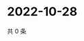 # 2022-10-28

共 0 条

<!-- BEGIN WEIBO -->
<!-- 最后更新时间 Fri Oct 28 2022 02:25:16 GMT+0800 (China Standard Time) -->

<!-- END WEIBO -->
